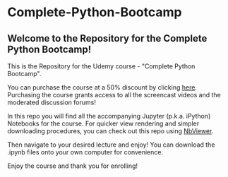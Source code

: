 # Complete-Python-Bootcamp

## Welcome to the Repository for the Complete Python Bootcamp!

This is the Repository for the Udemy course - "Complete Python Bootcamp".

You can purchase the course at a 50% discount by clicking [here](https://www.udemy.com/complete-python-bootcamp/?couponCode=PYTHON15). 
Purchasing the course grants access to all the screencast videos and the moderated discussion forums!


In this repo you will find all the accompanying Jupyter (p.k.a. iPython) Notebooks for the course. For quicker view rendering and simpler downloading procedures, you can check out this repo using [NbViewer](http://nbviewer.ipython.org/github/jmportilla/Complete-Python-Bootcamp/tree/master/).


Then navigate to your desired lecture and enjoy! You can download the .ipynb files onto your own computer for convenience.

Enjoy the course and thank you for enrolling!
